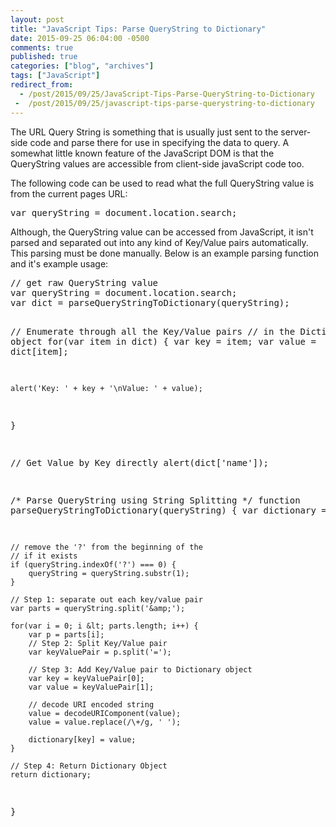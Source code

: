 ```yaml
---
layout: post
title: "JavaScript Tips: Parse QueryString to Dictionary"
date: 2015-09-25 06:04:00 -0500
comments: true
published: true
categories: ["blog", "archives"]
tags: ["JavaScript"]
redirect_from: 
  - /post/2015/09/25/JavaScript-Tips-Parse-QueryString-to-Dictionary
 -  /post/2015/09/25/javascript-tips-parse-querystring-to-dictionary
---
```

<!-- more -->
<p>The URL Query String is something that is usually just sent to the server-side code and parse there for use in specifying the data to query. A somewhat little known feature of the JavaScript DOM is that the QueryString values are accessible from client-side javaScript code too.</p>
<p>The following code can be used to read what the full QueryString value is from the current pages URL:</p>
<pre class="brush: js; first-line: 1; tab-size: 4; toolbar: false; ">var queryString = document.location.search;</pre>
<p>Although, the QueryString value can be accessed from JavaScript, it isn't parsed and separated out into any kind of Key/Value pairs automatically. This parsing must be done manually. Below is an example parsing function and it's example usage:</p>
<pre class="brush: js; first-line: 1; tab-size: 4; toolbar: false; ">// get raw QueryString value
var queryString = document.location.search;
var dict = parseQueryStringToDictionary(queryString);


// Enumerate through all the Key/Value pairs
// in the Dictionary object
for(var item in dict) {
	var key = item;
	var value = dict[item];
	
	alert('Key: ' + key + '\nValue: ' + value);
}

// Get Value by Key directly
alert(dict['name']);



/* Parse QueryString using String Splitting */
function parseQueryStringToDictionary(queryString) {
	var dictionary = {};
	
	// remove the '?' from the beginning of the
	// if it exists
	if (queryString.indexOf('?') === 0) {
		queryString = queryString.substr(1);
	}
	
	// Step 1: separate out each key/value pair
	var parts = queryString.split('&amp;');
	
	for(var i = 0; i &lt; parts.length; i++) {
		var p = parts[i];
		// Step 2: Split Key/Value pair
		var keyValuePair = p.split('=');
		
		// Step 3: Add Key/Value pair to Dictionary object
		var key = keyValuePair[0];
		var value = keyValuePair[1];
		
		// decode URI encoded string
		value = decodeURIComponent(value);
		value = value.replace(/\+/g, ' ');
		
		dictionary[key] = value;
	}
	
	// Step 4: Return Dictionary Object
	return dictionary;
}</pre>
<p>&nbsp;</p>
